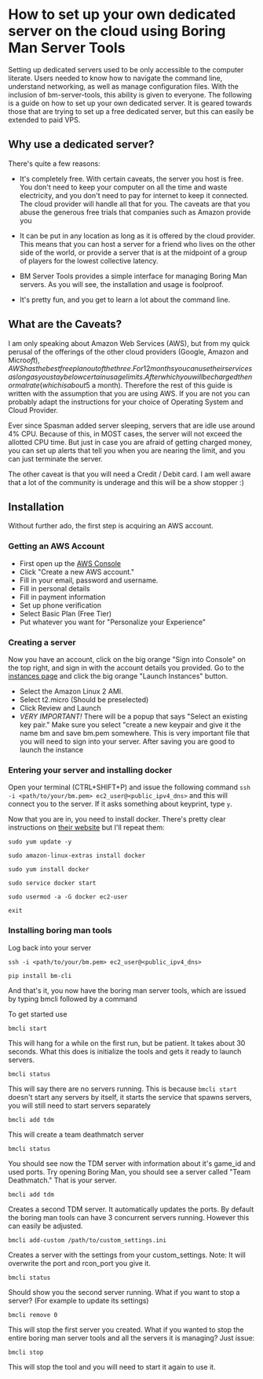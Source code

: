 # How to set up your own dedicated server on the cloud using Boring Man Server Tools

Setting up dedicated servers used to be only accessible to the computer literate. Users needed to know how to navigate the command line, understand networking, as well as manage configuration files. With the inclusion of bm-server-tools, this ability is given to everyone. The following is a guide on how to set up your own dedicated server. It is geared towards those that are trying to set up a free dedicated server, but this can easily be extended to paid VPS.

## Why use a dedicated server?

There's quite a few reasons:

 - It's completely free. With certain caveats, the server you host is free. You don't need to keep your computer on all the time and waste electricity, and you don't need to pay for internet to keep it connected. The cloud provider will handle all that for you. The caveats are that you abuse the generous free trials that companies such as Amazon provide you

 - It can be put in any location as long as it is offered by the cloud provider. This means that you can host a server for a friend who lives on the other side of the world, or provide a server that is at the midpoint of a group of players for the lowest collective latency. 

 - BM Server Tools provides a simple interface for managing Boring Man servers. As you will see, the installation and usage is foolproof.

 - It's pretty fun, and you get to learn a lot about the command line.

## What are the Caveats?

I am only speaking about Amazon Web Services (AWS), but from my quick perusal of the offerings of the other cloud providers (Google, Amazon and Micro$oft), AWS has the best free plan out of the three. For 12 months you can use their services as long as you stay below certain usage limits. After which you will be charged the normal rate (which is about 5$ a month). Therefore the rest of this guide is written with the assumption that you are using AWS. If you are not you can probably adapt the instructions for your choice of Operating System and Cloud Provider. 

Ever since Spasman added server sleeping, servers that are idle use around 4% CPU. Because of this, in MOST cases, the server will not exceed the allotted CPU time. But just in case you are afraid of getting charged money, you can set up alerts that tell you when you are nearing the limit, and you can just terminate the server. 

The other caveat is that you will need a Credit / Debit card. I am well aware that a lot of the community is underage and this will be a show stopper :)

## Installation

Without further ado, the first step is acquiring an AWS account. 

### Getting an AWS Account

 - First open up the [AWS Console](https://console.aws.amazon.com/)
 - Click "Create a new AWS account." 
 - Fill in your email, password and username.
 - Fill in personal details
 - Fill in payment information
 - Set up phone verification
 - Select Basic Plan (Free Tier)
 - Put whatever you want for "Personalize your Experience"

### Creating a server

Now you have an account, click on the big orange "Sign into Console" on the top right, and sign in with the account details you provided. Go to the [instances page](https://console.aws.amazon.com/ec2) and click the big orange "Launch Instances" button. 
 - Select the Amazon Linux 2 AMI. 
 - Select t2.micro (Should be preselected) 
 - Click Review and Launch
 - *VERY IMPORTANT!* There will be a popup that says "Select an existing key pair." Make sure you select "create a new keypair and give it the name bm and save bm.pem somewhere. This is very important file that you will need to sign into your server. After saving you are good to launch the instance

### Entering your server and installing docker

Open your terminal (CTRL+SHIFT+P) and issue the following command `ssh -i <path/to/your/bm.pem> ec2_user@<public_ipv4_dns>` and this will connect you to the server. If it asks something about keyprint, type `y`. 

Now that you are in, you need to install docker. There's pretty clear instructions on [their website](https://docs.aws.amazon.com/AmazonECS/latest/developerguide/docker-basics.html) but I'll repeat them:

`sudo yum update -y`

`sudo amazon-linux-extras install docker`

`sudo yum install docker`

`sudo service docker start`

`sudo usermod -a -G docker ec2-user`

`exit`

### Installing boring man tools

Log back into your server

`ssh -i <path/to/your/bm.pem> ec2_user@<public_ipv4_dns>`

`pip install bm-cli`

And that's it, you now have the boring man server tools, which are issued by typing bmcli followed by a command

To get started use 

`bmcli start`

This will hang for a while on the first run, but be patient. It takes about 30 seconds. What this does is initialize the tools and gets it ready to launch servers.

`bmcli status`

This will say there are no servers running. This is because `bmcli start` doesn't start any servers by itself, it starts the service that spawns servers, you will still need to start servers separately

`bmcli add tdm`

This will create a team deathmatch server

`bmcli status`

You should see now the TDM server with information about it's game_id and used ports. Try opening Boring Man, you should see a server called "Team Deathmatch." That is your server.

`bmcli add tdm`

Creates a second TDM server. It automatically updates the ports. By default the boring man tools can have 3 concurrent servers running. However this can easily be adjusted.

`bmcli add-custom /path/to/custom_settings.ini`

Creates a server with the settings from your custom_settings. Note: It will overwrite the port and rcon_port you give it.

`bmcli status`

Should show you the second server running. What if you want to stop a server? (For example to update its settings)

`bmcli remove 0`

This will stop the first server you created. What if you wanted to stop the entire boring man server tools and all the servers it is managing? Just issue:

`bmcli stop`

This will stop the tool and you will need to start it again to use it.